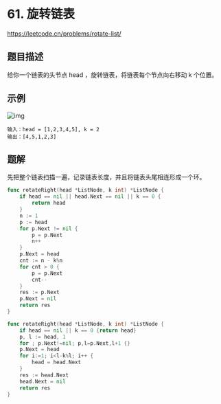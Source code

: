 # 61. 旋转链表
https://leetcode.cn/problems/rotate-list/

## 题目描述
给你一个链表的头节点 head ，旋转链表，将链表每个节点向右移动 k 个位置。

## 示例
![img](https://assets.leetcode.com/uploads/2020/11/13/rotate1.jpg)
```
输入：head = [1,2,3,4,5], k = 2
输出：[4,5,1,2,3]
```

## 题解
先把整个链表扫描一遍，记录链表长度，并且将链表头尾相连形成一个环。
```go
func rotateRight(head *ListNode, k int) *ListNode {
    if head == nil || head.Next == nil || k == 0 {
        return head
    }
	n := 1
	p := head
	for p.Next != nil {
		p = p.Next
		n++
	}
	p.Next = head
	cnt := n - k%n
	for cnt > 0 {
		p = p.Next
		cnt--
	}
	res := p.Next
	p.Next = nil
	return res
}
```
```go
func rotateRight(head *ListNode, k int) *ListNode {
    if head == nil || k == 0 {return head}
    p, l := head, 1
    for ; p.Next!=nil; p,l=p.Next,l+1 {}
    p.Next = head
    for i:=1; i<l-k%l; i++ {
        head = head.Next
    }
    res := head.Next
    head.Next = nil 
    return res
}

```
